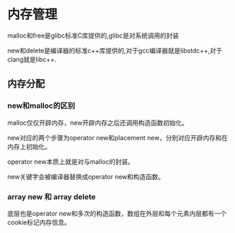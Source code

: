 # 内存管理

malloc和free是glibc标准C库提供的,glibc是对系统调用的封装

new和delete是编译器的标准c++库提供的,对于gcc编译器就是libstdc++,对于clang就是libc++.

## 内存分配

### new和malloc的区别

malloc仅仅开辟内存，new开辟内存之后还调用构造函数初始化。

new对应的两个步骤为operator new和placement new，分别对应开辟内存和在内存上初始化。

operator new本质上就是对与malloc的封装。

new关键字会被编译器替换成operator new和构造函数。

### array new 和 array delete

底层也是operator new和多次的构造函数，数组在外层和每个元素内层都有一个cookie标记内存信息。
